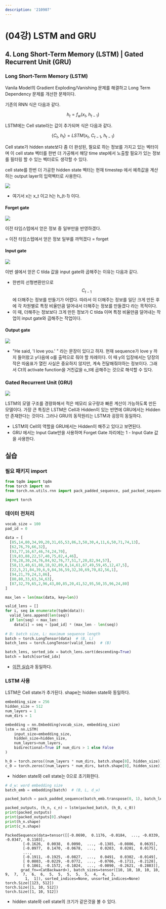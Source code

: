 ```yaml
---
description: '210907'
---
```


# \(04강\) LSTM and GRU

## 4. Long Short-Term Memory \(LSTM\) \| Gated Recurrent Unit \(GRU\)

### Long Short-Term Memory \(LSTM\)

Vanila Model의 Gradient Exploding/Vanishing 문제를 해결하고 Long Term Dependency 문제를 개선한 문제이다.

기존의 RNN 식은 다음과 같다.

$$ h_t = f_w(x_t,\ h_{t-1}) $$

LSTM에는 Cell state라는 값이 추가되며 식은 다음과 같다.

$$ \{C_t,\ h_t\} = LSTM(x_t,\ C_{t-1},\ h_{t-1}) $$

Cell state가 hidden state보다 좀 더 완성된, 필요로 하는 정보를 가지고 있는 벡터이며 이 cell state 벡터를 한번 더 가공해서 해당 time step에서 노출할 필요가 있는 정보를 필터링 할 수 있는 벡터로도 생각할 수 있다.

cell state를 한번 더 가공한 hidden state 벡터는 현재 timestep 에서 예측값을 계산하는 output layer의 입력벡터로 사용한다.

![](../../../.gitbook/assets/image%20%281103%29.png)

* 여기서 x는 x\_t 이고 h는 h\_\(t-1\) 이다.

#### Forget gate

![](../../../.gitbook/assets/image%20%281100%29.png)

이전 타임스텝에서 얻은 정보 중 일부만을 반영하겠다.

= 이전 타임스텝에서 얻은 정보 일부를 까먹겠다 = forget

#### Input gate

![](../../../.gitbook/assets/image%20%281102%29.png)

이번 셀에서 얻은 C tilda 값을 input gate와 곱해주는 이유는 다음과 같다.

* 한번의 선형변환만으로 $$ C_{t-1} $$에 더해주는 정보를 만들기가 어렵다. 따라서 이 더해주는 정보를 일단 크게 만든 후에 각 차원별로 특정 비율만큼 덜어내서 더해주는 정보를 만들겠다 라는 목적이다.
* 이 때, 더해주는 정보보다 크게 만든 정보가 C tilda 이며 특정 비율만큼 덜어내는 작업이 input gate와 곱해주는 작업이다.

#### Output gate

![](../../../.gitbook/assets/image%20%281098%29.png)

* "He said, 'I love you.' " 라는 문장이 있다고 하자. 현재 sequence가 love y 까지 들어왔고 y다음에 o를 출력으로 줘야 할 차례이다. 이 때 y의 입장에서는 당장의 작은 따옴표가 열린 사실은 중요하지 않지만, 계속 전달해줘야하는 정보이다. 그래서 Ct의 activate function을 거친값을 o\_t에 곱해주는 것으로 해석할 수 있다.



### Gated Recurrent Unit \(GRU\)

![](../../../.gitbook/assets/image%20%281099%29.png)

LSTM의 모델 구조를 경량화해서 적은 메모리 요구량과 빠른 계산이 가능하도록 만든 모델이다. 가장 큰 특징은 LSTM은 Cell과 Hidden이 있는 반면에 GRU에서는 Hidden만 존재한다는 것이다. 그러나 GRU의 동작원리는 LSTM과 굉장히 동일하다.

* LSTM의 Cell의 역할을 GRU에서는 Hidden이 해주고 있다고 보면된다.
* GRU 에서는 Input Gate만을 사용하며 Forget Gate 자리에는 1 - Input Gate 값을 사용한다.



## 실습

### 필요 패키지 import

```python
from tqdm import tqdm
from torch import nn
from torch.nn.utils.rnn import pack_padded_sequence, pad_packed_sequence

import torch
```

### 데이터 전처리

```python
vocab_size = 100
pad_id = 0

data = [
  [85,14,80,34,99,20,31,65,53,86,3,58,30,4,11,6,50,71,74,13],
  [62,76,79,66,32],
  [93,77,16,67,46,74,24,70],
  [19,83,88,22,57,40,75,82,4,46],
  [70,28,30,24,76,84,92,76,77,51,7,20,82,94,57],
  [58,13,40,61,88,18,92,89,8,14,61,67,49,59,45,12,47,5],
  [22,5,21,84,39,6,9,84,36,59,32,30,69,70,82,56,1],
  [94,21,79,24,3,86],
  [80,80,33,63,34,63],
  [87,32,79,65,2,96,43,80,85,20,41,52,95,50,35,96,24,80]
]

max_len = len(max(data, key=len))

valid_lens = []
for i, seq in enumerate(tqdm(data)):
  valid_lens.append(len(seq))
  if len(seq) < max_len:
    data[i] = seq + [pad_id] * (max_len - len(seq))
    
# B: batch size, L: maximum sequence length
batch = torch.LongTensor(data)  # (B, L)
batch_lens = torch.LongTensor(valid_lens)  # (B)

batch_lens, sorted_idx = batch_lens.sort(descending=True)
batch = batch[sorted_idx]
```

* [이전 실습](03-recurrent-neural-network-and-language-modeling.md#undefined-2)과 동일하다.



### LSTM 사용

LSTM은 Cell state가 추가된다. shape는 hidden state와 동일하다.

```python
embedding_size = 256
hidden_size = 512
num_layers = 1
num_dirs = 1

embedding = nn.Embedding(vocab_size, embedding_size)
lstm = nn.LSTM(
    input_size=embedding_size,
    hidden_size=hidden_size,
    num_layers=num_layers,
    bidirectional=True if num_dirs > 1 else False
)

h_0 = torch.zeros((num_layers * num_dirs, batch.shape[0], hidden_size))  # (num_layers * num_dirs, B, d_h)
c_0 = torch.zeros((num_layers * num_dirs, batch.shape[0], hidden_size))  # (num_layers * num_dirs, B, d_h)
```

* hidden state와 cell state는 0으로 초기화한다.

```python
# d_w: word embedding size
batch_emb = embedding(batch)  # (B, L, d_w)

packed_batch = pack_padded_sequence(batch_emb.transpose(0, 1), batch_lens)

packed_outputs, (h_n, c_n) = lstm(packed_batch, (h_0, c_0))
print(packed_outputs)
print(packed_outputs[0].shape)
print(h_n.shape)
print(c_n.shape)
```

```text
PackedSequence(data=tensor([[-0.0690,  0.1176, -0.0184,  ..., -0.0339, -0.0347,  0.1103],
        [-0.1626,  0.0038,  0.0090,  ..., -0.1385, -0.0806,  0.0635],
        [-0.0977,  0.1470, -0.0678,  ...,  0.0203,  0.0201,  0.0175],
        ...,
        [-0.1911, -0.1925, -0.0827,  ...,  0.0491,  0.0302, -0.0149],
        [ 0.0803, -0.0229, -0.0772,  ..., -0.0706, -0.1711, -0.2128],
        [ 0.1861, -0.1572, -0.1024,  ..., -0.0090, -0.2621, -0.2803]],
       grad_fn=<CatBackward>), batch_sizes=tensor([10, 10, 10, 10, 10,  9,  7,  7,  6,  6,  5,  5,  5,  5,  5,  4,  4,  3,
         1,  1]), sorted_indices=None, unsorted_indices=None)
torch.Size([123, 512])
torch.Size([1, 10, 512])
torch.Size([1, 10, 512])
```

* hidden state와 cell state의 크기가 같은것을 볼 수 있다. 









